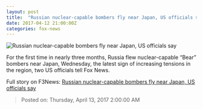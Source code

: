 ```yaml
---
layout: post
title:  "Russian nuclear-capable bombers fly near Japan, US officials say"
date: 2017-04-12 21:00:00Z
categories: fox-news
---
```


![Russian nuclear-capable bombers fly near Japan, US officials say](http://a57.foxnews.com/media2.foxnews.com/BrightCove/694940094001/2017/04/12/0/0/694940094001_5395652856001_5395636114001-vs.jpg?ve=1)

For the first time in nearly three months, Russia flew nuclear-capable “Bear” bombers near Japan, Wednesday, the latest sign of increasing tensions in the region, two US officials tell Fox News.


Full story on F3News: [Russian nuclear-capable bombers fly near Japan, US officials say](http://www.f3nws.com/n/EPBcJE)

> Posted on: Thursday, April 13, 2017 2:00:00 AM

